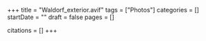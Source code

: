 +++
title = "Waldorf_exterior.avif"
tags = ["Photos"]
categories = []
startDate = ""
draft = false
pages = []

citations = []
+++

